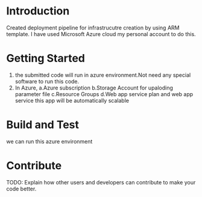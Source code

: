 # Introduction 
Created deployment pipeline for infrastrucutre creation by using ARM template. I have used Microsoft Azure cloud my personal account to do this.

# Getting Started
1. the submitted code will run in azure environment.Not need any special software to run this code. 	
2. In Azure, a.Azure subscription
           b.Storage Account for upaloding parameter file
          c.Resource Groups
          d.Web app service plan and web app service this app will be automatically scalable
          
# Build and Test
we can run this azure environment 

# Contribute
TODO: Explain how other users and developers can contribute to make your code better. 
